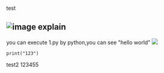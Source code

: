 test

![image](https://github.com/user-attachments/assets/c4d10f70-80fd-4e8c-8aa2-5d1857f8ae35)
explain
------
you can execute 1.py by python,you can see "hello world"
![](https://media.licdn.com/dms/image/v2/C560BAQFmuLSyL1nlPA/company-logo_200_200/company-logo_200_200/0/1678231359043/github_logo?e=2147483647&v=beta&t=2RO1zjla4T-YiOqKS50e4sc9n8RAgnUqGqu0mcZp5fU)

```
print("123")
```

test2
123455